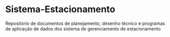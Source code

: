 # Sistema-Estacionamento
Repositório de documentos de planejamento, desenho técnico e programas de aplicação de dados dos sistema de gerenciamento de estacionamento
